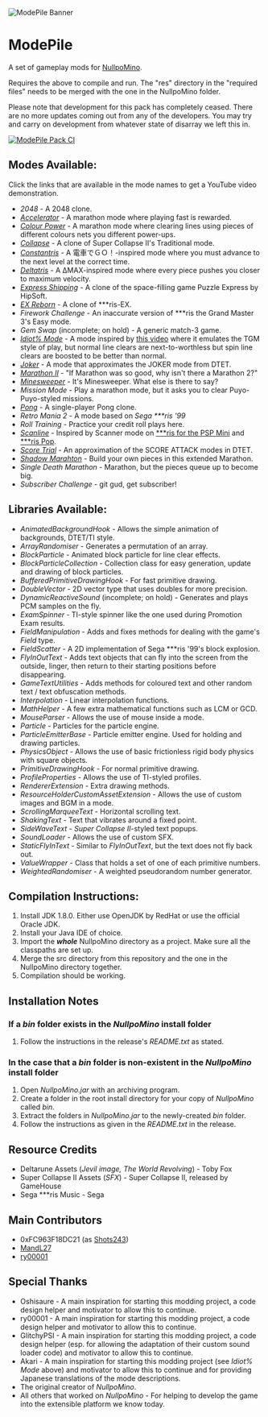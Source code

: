 ![ModePile Banner](https://github.com/Shots243/ModePile/blob/master/GitHub%20ModePile%20Banner-Final.png)

# ModePile
A set of gameplay mods for [NullpoMino](https://github.com/nullpomino/nullpomino).

Requires the above to compile and run. The "res" directory in the "required files" needs to be merged with the one in the NullpoMino folder.

Please note that development for this pack has completely ceased. There are no more updates coming out from any of the developers. You may try and carry on development from whatever state of disarray we left this in.

[![ModePile Pack CI](https://github.com/0xFC963F18DC21/ModePile/actions/workflows/main.yml/badge.svg?branch=master)](https://github.com/0xFC963F18DC21/ModePile/actions/workflows/main.yml)

## Modes Available:

Click the links that are available in the mode names to get a YouTube video demonstration.

* _2048_ - A 2048 clone.
* [_Accelerator_](https://www.youtube.com/watch?v=uRVD2QM7smU) - A marathon mode where playing fast is rewarded.
* [_Colour Power_](https://www.youtube.com/watch?v=3NJaC0kZKn4) - A marathon mode where clearing lines using pieces of different colours nets you different power-ups.
* [_Collapse_](https://www.youtube.com/watch?v=X6mryz4HaC8) - A clone of Super Collapse II's Traditional mode.
* [_Constantris_](https://www.youtube.com/watch?v=emwbuzGGwro) - A 電車でＧＯ！-inspired mode where you must advance to the next level at the correct time.
* [_Deltatris_](https://www.youtube.com/watch?v=BDLKE6J0DUs) - A ΔMAX-inspired mode where every piece pushes you closer to maximum velocity.
* [_Express Shipping_](https://www.youtube.com/watch?v=l9FZFv8zxUM) - A clone of the space-filling game Puzzle Express by HipSoft.
* [_EX Reborn_](https://www.youtube.com/watch?v=1GJJRNpn4Zk) - A clone of \*\*\*ris-EX.
* _Firework Challenge_ - An inaccurate version of \*\*\*ris the Grand Master 3's Easy mode.
* _Gem Swap_ (incomplete; on hold) - A generic match-3 game.
* [_Idiot% Mode_](https://www.youtube.com/watch?v=LlzxPgzajTQ) - A mode inspired by [this video](https://www.youtube.com/watch?v=omaDz_w4cgg) where it emulates the TGM style of play, but normal line clears are next-to-worthless but spin line clears are boosted to be better than normal.
* [_Joker_](https://www.youtube.com/watch?v=XW5ou46iz98) - A mode that approximates the JOKER mode from DTET.
* [_Marathon II_](https://www.youtube.com/watch?v=QxsDKW0oUgs) - "If Marathon was so good, why isn't there a Marathon 2?"
* [_Minesweeper_](https://www.youtube.com/watch?v=yvsnhtv1zvw) - It's Minesweeper. What else is there to say?
* _Mission Mode_ - Play a marathon mode, but it asks you to clear Puyo-Puyo-styled missions.
* [_Pong_](https://www.youtube.com/watch?v=Xpn3dzklIb8) - A single-player Pong clone.
* _Retro Mania 2_ - A mode based on *Sega \*\*\*ris '99*
* _Roll Training_ - Practice your credit roll plays here.
* [_Scanline_](https://www.youtube.com/watch?v=ouooFDdWdf4) - Inspired by Scanner mode on [\*\*\*ris for the PSP Mini](https://harddrop.com/wiki/Tetris_(PSP_Mini)) and [\*\*\*ris Pop](https://harddrop.com/wiki/Tetris_Pop).
* [_Score Trial_](https://www.youtube.com/watch?v=-hc6ggAOQf8) - An approximation of the SCORE ATTACK modes in DTET.
* [_Shadow Marahton_](https://www.youtube.com/watch?v=HxuRyM-g1TQ) - Build your own pieces in this extended Marathon.
* _Single Death Marathon_ - Marathon, but the pieces queue up to become big.
* _Subscriber Challenge_ - git gud, get subscriber!

## Libraries Available:

* _AnimatedBackgroundHook_ - Allows the simple animation of backgrounds, DTET/TI style.
* _ArrayRandomiser_ - Generates a permutation of an array.
* _BlockParticle_ - Animated block particle for line clear effects.
* _BlockParticleCollection_ - Collection class for easy generation, update and drawing of block particles.
* _BufferedPrimitiveDrawingHook_ - For fast primitive drawing.
* _DoubleVector_ - 2D vector type that uses doubles for more precision.
* _DynamicReactiveSound_ (incomplete; on hold) - Generates and plays PCM samples on the fly.
* _ExamSpinner_ - TI-style spinner like the one used during Promotion Exam results.
* _FieldManipulation_ - Adds and fixes methods for dealing with the game's _Field_ type.
* _FieldScatter_ - A 2D implementation of Sega \*\*\*ris '99's block explosion.
* _FlyInOutText_ - Adds text objects that can fly into the screen from the outside, linger, then return to their starting positions before disappearing.
* _GameTextUtilities_ - Adds methods for coloured text and other random text / text obfuscation methods.
* _Interpolation_ - Linear interpolation functions.
* _MathHelper_ - A few extra mathematical functions such as LCM or GCD.
* _MouseParser_ - Allows the use of mouse inside a mode.
* _Particle_ - Particles for the particle engine.
* _ParticleEmitterBase_ - Particle emitter engine. Used for holding and drawing particles.
* _PhysicsObject_ - Allows the use of basic frictionless rigid body physics with square objects.
* _PrimitiveDrawingHook_ - For normal primitive drawing.
* _ProfileProperties_ - Allows the use of TI-styled profiles.
* _RendererExtension_ - Extra drawing methods.
* _ResourceHolderCustomAssetExtension_ - Allows the use of custom images and BGM in a mode.
* _ScrollingMarqueeText_ - Horizontal scrolling text.
* _ShakingText_ - Text that vibrates around a fixed point.
* _SideWaveText_ - _Super Collapse II_-styled text popups.
* _SoundLoader_ - Allows the use of custom SFX.
* _StaticFlyInText_ - Similar to _FlyInOutText_, but the text does not fly back out.
* _ValueWrapper_ - Class that holds a set of one of each primitive numbers.
* _WeightedRandomiser_ - A weighted pseudorandom number generator. 

## Compilation Instructions:

1. Install JDK 1.8.0. Either use OpenJDK by RedHat or use the official Oracle JDK.
2. Install your Java IDE of choice.
3. Import the ***whole*** NullpoMino directory as a project. Make sure all the classpaths are set up.
4. Merge the src directory from this repository and the one in the NullpoMino directory together.
5. Compilation should be working.

## Installation Notes

### If a *bin* folder exists in the *NullpoMino* install folder

1. Follow the instructions in the release's *README.txt* as stated.

### In the case that a *bin* folder is non-existent in the *NullpoMino* install folder

1. Open *NullpoMino.jar* with an archiving program.
2. Create a folder in the root install directory for your copy of *NullpoMino* called *bin*.
3. Extract the folders in *NullpoMino.jar* to the newly-created *bin* folder.
4. Follow the instructions as given in the *README.txt* in the release.

## Resource Credits

* Deltarune Assets (*Jevil image, The World Revolving*) - Toby Fox
* Super Collapse II Assets (_SFX_) - Super Collapse II, released by GameHouse
* Sega \*\*\*ris Music - Sega

## Main Contributors

* 0xFC963F18DC21 (as [Shots243](https://github.com/Shots243))
* [MandL27](https://github.com/MandL27)
* [ry00001](https://github.com/ry00001)

## Special Thanks

* Oshisaure - A main inspiration for starting this modding project, a code design helper and motivator to allow this to continue.
* ry00001 - A main inspiration for starting this modding project, a code design helper and motivator to allow this to continue.
* GlitchyPSI - A main inspiration for starting this modding project, a code design helper (esp. for allowing the adaptation of their custom sound loader code) and motivator to allow this to continue.
* Akari - A main inspiration for starting this modding project (see *Idiot% Mode* above) and motivator to allow this to continue and for providing Japanese translations of the mode descriptions.
* The original creator of *NullpoMino*.
* All others that worked on *NullpoMino* - For helping to develop the game into the extensible platform we know today.

